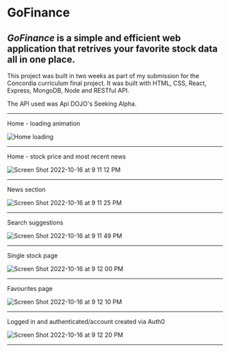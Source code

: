 # GoFinance

## *GoFinance* is a simple and efficient web application that retrives your favorite stock data all in one place.
This project was built in two weeks as part of my submission for the Concordia curriculum final project. It was built with HTML, CSS, React, Express, MongoDB, Node and RESTful API.

The API used was Api DOJO's Seeking Alpha.
***
Home - loading animation

![Home loading](https://user-images.githubusercontent.com/73975219/196068814-ea1e381c-ca52-43ee-ad34-05c853b1cbab.gif)
***
Home - stock price and most recent news

![Screen Shot 2022-10-16 at 9 11 12 PM](https://user-images.githubusercontent.com/73975219/196069436-e6f9ef5c-737c-44eb-a47a-f1aa8cf83f15.png)
***
News section

![Screen Shot 2022-10-16 at 9 11 25 PM](https://user-images.githubusercontent.com/73975219/196069422-47e4cc98-fd54-4bc0-9671-f95a16fb9a47.png)
***
Search suggestions

![Screen Shot 2022-10-16 at 9 11 49 PM](https://user-images.githubusercontent.com/73975219/196069416-cf0f7ffb-451c-4e24-abb7-cc0a1b279c0b.png)
***
Single stock page

![Screen Shot 2022-10-16 at 9 12 00 PM](https://user-images.githubusercontent.com/73975219/196069378-af37f482-21b6-4856-aed7-8abf1bcec45b.png)
***
Favourites page

![Screen Shot 2022-10-16 at 9 12 10 PM](https://user-images.githubusercontent.com/73975219/196069358-9c8cb255-5b62-47eb-8317-5cca283e37b0.png)
***
Logged in and authenticated/account created via Auth0

![Screen Shot 2022-10-16 at 9 12 20 PM](https://user-images.githubusercontent.com/73975219/196069347-579bef4b-eaae-4bf8-870c-33448ced8d12.png)
***
